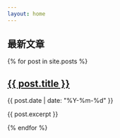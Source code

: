 ```yaml
---
layout: home
---
```


## 最新文章

{% for post in site.posts %}
  <article class="post-card">
    <h2>
      <a href="{{ post.url | relative_url }}">{{ post.title }}</a>
    </h2>
    <p class="post-meta">{{ post.date | date: "%Y-%m-%d" }}</p>
    <p class="post-excerpt">{{ post.excerpt }}</p>
  </article>
{% endfor %}
